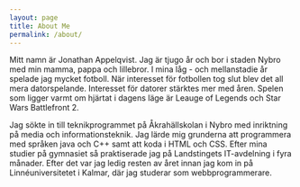 ```yaml
---
layout: page
title: About Me
permalink: /about/
---
```


<!-- This is the base Jekyll theme. You can find out more info about customizing your Jekyll theme, as well as basic Jekyll usage documentation at [jekyllrb.com](https://jekyllrb.com/)

You can find the source code for Minima at GitHub:
[jekyll][jekyll-organization] /
[minima](https://github.com/jekyll/minima)

You can find the source code for Jekyll at GitHub:
[jekyll][jekyll-organization] /
[jekyll](https://github.com/jekyll/jekyll)


[jekyll-organization]: https://github.com/jekyll -->

Mitt namn är Jonathan Appelqvist. Jag är tjugo år och bor i staden Nybro
med min mamma, pappa och lillebror. I mina låg - och mellanstadie år
spelade jag mycket fotboll. När interesset för fotbollen tog slut blev
det all mera datorspelande. Interesset för datorer stärktes mer med åren.
Spelen som ligger varmt om hjärtat i dagens läge är Leauge of Legends och Star Wars Battlefront 2. 

Jag sökte in till teknikprogrammet på Åkrahällskolan i Nybro med inriktning på media och informationsteknik. Jag lärde mig grunderna att programmera med språken java och C++ samt att koda i HTML och CSS. Efter mina studier på gymnasiet så praktiserade jag på Landstingets IT-avdelning i fyra månader. Efter det var jag ledig resten av året innan jag kom in på Linnéuniversitetet i Kalmar, där jag studerar som webbprogrammerare.
